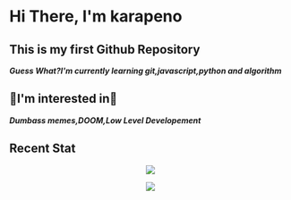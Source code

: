 # Hi There, I'm karapeno
## This is my first Github Repository
***Guess What?I'm currently learning git,javascript,python and algorithm***
## 🎉I'm interested in🎉 ##
***Dumbass memes,DOOM,Low Level Developement***
## Recent Stat ##
<p align="center">
	<img src="https://github-readme-stats.vercel.app/api?username=karapeno&theme=tokyonight&show_icons=true&hide_border=true&count_private=true"/>
<p align="center">
	<img src="https://github-readme-streak-stats.herokuapp.com/?user=karapeno&theme=tokyonight&hide_border=true"/>
